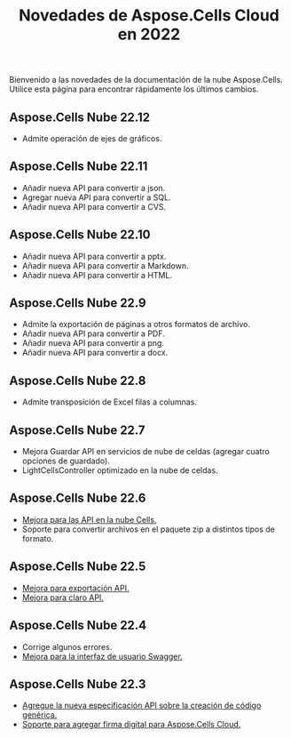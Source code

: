 ﻿---
title: Novedades de Aspose.Cells Cloud en 2022
second_title: Latest Updates & Feature
linktitle: Novedades del 202
type: docs
weight: 90
url: /es/new-features/2023/
keywords: What's new in aspose cells cloud. Microsoft Office Excel, Open Office Spreadsheet, CSV, PDF
description: Esta página describe las nuevas funciones más interesantes de Aspose.Cells Cloud introducidas en versiones recientes
kwords: Excel, Office Nube, REST API, Hoja de cálculo, PDF, CSV, Json, Markdown, Novedades en Aspose.Cells Nube
---
Bienvenido a las novedades de la documentación de la nube Aspose.Cells. Utilice esta página para encontrar rápidamente los últimos cambios.

## Aspose.Cells Nube 22.12

- Admite operación de ejes de gráficos.

## Aspose.Cells Nube 22.11

- Añadir nueva API para convertir a json.
- Agregar nueva API para convertir a SQL.
- Añadir nueva API para convertir a CVS.

## Aspose.Cells Nube 22.10

- Añadir nueva API para convertir a pptx.
- Añadir nueva API para convertir a Markdown.
- Añadir nueva API para convertir a HTML.

## Aspose.Cells Nube 22.9

- Admite la exportación de páginas a otros formatos de archivo.
- Añadir nueva API para convertir a PDF.
- Añadir nueva API para convertir a png.
- Añadir nueva API para convertir a docx.

## Aspose.Cells Nube 22.8

- Admite transposición de Excel filas a columnas.

## Aspose.Cells Nube 22.7

- Mejora Guardar API en servicios de nube de celdas (agregar cuatro opciones de guardado).
- LightCellsController optimizado en la nube de celdas.

## Aspose.Cells Nube 22.6

- [Mejora para las API en la nube Cells.](/cells/es/aspose-cells-cloud-22-6-release-notes/)
- Soporte para convertir archivos en el paquete zip a distintos tipos de formato.

## Aspose.Cells Nube 22.5

- [Mejora para exportación API.](https://docs.aspose.cloud/cells/export/)
- [Mejora para claro API.](https://docs.aspose.cloud/cells/clear/)

## Aspose.Cells Nube 22.4

- Corrige algunos errores.
- [Mejora para la interfaz de usuario Swagger.](https://apireference.aspose.cloud/cells/)

## Aspose.Cells Nube 22.3

- [Agregue la nueva especificación API sobre la creación de código genérica.](https://api.aspose.cloud/v3.0/cells/codegen/spec)
- [Soporte para agregar firma digital para Aspose.Cells Cloud.](/cells/es/workbook/digital-signature/)
